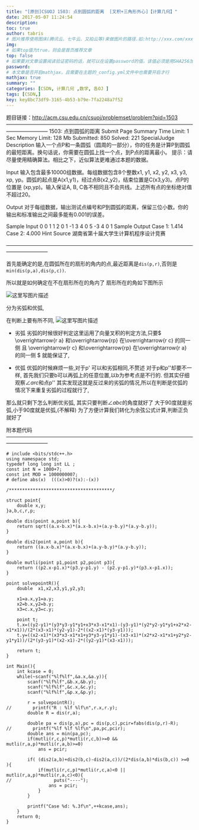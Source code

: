 ```yaml
---
title: "[原创]CSUOJ 1503: 点到圆弧的距离  [叉积+三角形外心]【计算几何】"
date: 2017-05-07 11:24:54
description:
toc: true
author: tabris
# 图片推荐使用图床(腾讯云、七牛云、又拍云等)来做图片的路径.如:http://xxx.com/xxx.jpg
img:
# 如果top值为true，则会是首页推荐文章
top: false
# 如果要对文章设置阅读验证密码的话，就可以在设置password的值，该值必须是用SHA256加密后的密码，防止被他人识破
password:
# 本文章是否开启mathjax，且需要在主题的_config.yml文件中也需要开启才行
mathjax: true
summary: ""
categories: [CSDN, 计算几何 ,数学, 各OJ ]
tags: [CSDN,]
key: key8bc73df9-3165-4b53-b79e-7fa2248a7f52
---
```


题目链接：http://acm.csu.edu.cn/csuoj/problemset/problem?pid=1503
————————————————————————————————————————————
1503: 点到圆弧的距离
 Submit Page     Summary    Time Limit: 1 Sec     Memory Limit: 128 Mb     Submitted: 850     Solved: 221     SpecialJudge
Description
输入一个点P和一条圆弧（圆周的一部分），你的任务是计算P到圆弧的最短距离。换句话说，你需要在圆弧上找一个点，到P点的距离最小。
提示：请尽量使用精确算法。相比之下，近似算法更难通过本题的数据。

Input
输入包含最多10000组数据。每组数据包含8个整数x1, y1, x2, y2, x3, y3, xp, yp。圆弧的起点是A(x1,y1)，经过点B(x2,y2)，结束位置是C(x3,y3)。点P的位置是 (xp,yp)。输入保证A, B, C各不相同且不会共线。上述所有点的坐标绝对值不超过20。

Output
对于每组数据，输出测试点编号和P到圆弧的距离，保留三位小数。你的输出和标准输出之间最多能有0.001的误差。

Sample Input
0 0 1 1 2 0 1 -1
3 4 0 5 -3 4 0 1
Sample Output
Case 1: 1.414
Case 2: 4.000
Hint
Source
湖南省第十届大学生计算机程序设计竞赛

————————————————————————————————————————————

首先能确定的是,在圆弧所在的扇形的角内的点,最近距离是`dis(p,r)`,否则是`min(dis(p,a),dis(p,c))`.

所以就是如何确定在不在扇形所在的角内了 扇形所在的角如下图所示

![这里写图片描述](http://img.blog.csdn.net/20170507110706524?watermark/2/text/aHR0cDovL2Jsb2cuY3Nkbi5uZXQvcXFfMzMxODQxNzE=/font/5a6L5L2T/fontsize/400/fill/I0JBQkFCMA==/dissolve/70/gravity/SouthEast)

分为劣弧和优弧,

在判断上要有所不同,
![这里写图片描述](http://img.blog.csdn.net/20170507111743232?watermark/2/text/aHR0cDovL2Jsb2cuY3Nkbi5uZXQvcXFfMzMxODQxNzE=/font/5a6L5L2T/fontsize/400/fill/I0JBQkFCMA==/dissolve/70/gravity/SouthEast)

 - 劣弧
	  劣弧的时候很好判定这里运用了向量叉积的判定方法,只要$ \overrightarrow{r a} 和\overrightarrow{rp}	在\overrightarrow{r c} 的同一侧 且	 \overrightarrow{r c} 和\overrightarrow{rp}	在\overrightarrow{r a} 的同一侧	$ 就能保证了,

 - 优弧
	优弧的时候麻烦一些,对于p' 可以和劣弧相同,不赘述
	对于p和p''却要不一样, 首先我们只要b可以再弧上的任意位置,以b为参考点是不行的.
	但其实仔细观察$\angle arc$和点p'' 其实发现这就是反过来的劣弧的情况,所以在判断是优弧的情况下来重复劣弧的过程就行了,

那么就只剩下怎么判断优劣弧,
其实只要判断$\angle abc$的角度就好了 大于90度就是劣弧,小于90度就是优弧,(不解释)
为了方便计算我们转化为余弦公式计算,判断正负就好了

附本题代码
————————————————————————————————————————————
```
# include <bits/stdc++.h>
using namespace std;
typedef long long int LL ;
const int N = 1000+7;
const int MOD = 1000000007;
# define abs(x)  (((x)>0)?(x):-(x))

/***************************************/

struct point{
    double x,y;
}a,b,c,r,p;

double dis(point a,point b){
    return sqrt((a.x-b.x)*(a.x-b.x)+(a.y-b.y)*(a.y-b.y));
}

double dis2(point a,point b){
    return ((a.x-b.x)*(a.x-b.x)+(a.y-b.y)*(a.y-b.y));
}

double mutli(point p1,point p2,point p3){
    return ((p2.x-p1.x)*(p3.y-p1.y) - (p2.y-p1.y)*(p3.x-p1.x));
}

point solvepointR(){
    double  x1,x2,x3,y1,y2,y3;

    x1=a.x,y1=a.y;
    x2=b.x,y2=b.y;
    x3=c.x,y3=c.y;

    point t;
    t.x=((y2-y1)*(y3*y3-y1*y1+x3*x3-x1*x1)-(y3-y1)*(y2*y2-y1*y1+x2*x2-x1*x1))/(2*(x3-x1)*(y2-y1)-2*((x2-x1)*(y3-y1)));
    t.y=((x2-x1)*(x3*x3-x1*x1+y3*y3-y1*y1)-(x3-x1)*(x2*x2-x1*x1+y2*y2-y1*y1))/(2*(y3-y1)*(x2-x1)-2*((y2-y1)*(x3-x1)));

    return t;
}

int Main(){
    int kcase = 0;
    while(~scanf("%lf%lf",&a.x,&a.y)){
        scanf("%lf%lf",&b.x,&b.y);
        scanf("%lf%lf",&c.x,&c.y);
        scanf("%lf%lf",&p.x,&p.y);

        r = solvepointR();
//        printf("R : %lf %lf\n",r.x,r.y);
        double R = dis(r,a);

        double pa = dis(p,a),pc = dis(p,c),pcir=fabs(dis(p,r)-R);
//        printf("%lf %lf %lf\n",pa,pc,pcir);
        double ans = min(pa,pc);
        if(mutli(r,c,p)*mutli(r,c,b)>=0 && mutli(r,a,p)*mutli(r,a,b)>=0)
            ans = pcir;

        if( (dis2(a,b)+dis2(b,c)-dis2(a,c))/(2*dis(a,b)*dis(b,c)) >=0 ){
            if(mutli(r,c,p)*mutli(r,c,a)<0 || mutli(r,a,p)*mutli(r,a,c)<0){
//                puts("----");
                ans = pcir;
            }
        }

        printf("Case %d: %.3f\n",++kcase,ans);
    }
    return 0;
}

```
